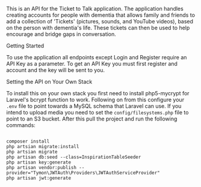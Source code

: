 This is an API for the Ticket to Talk application. The application handles creating accounts for people with dementia
that allows family and friends to add a collection of 'Tickets' (pictures, sounds, and YouTube videos), based on the
person with dementia's life. These tickets can then be used to help encourage and bridge gaps in conversation.

Getting Started

To use the application all endpoints except Login and Register require an API Key as a parameter. To get an API Key you
must first register and account and the key will be sent to you.

Setting the API on Your Own Stack

To install this on your own stack you first need to install php5-mycrypt for Laravel's bcrypt function to work. Following
on from this configure your `.env` file to point towards a MySQL schema that Laravel can use. If you intend to upload
media you need to set the `config/filesystems.php` file to point to an S3 bucket.
After this pull the project and run the following commands:

```

composer install
php artsian migrate:install
php artsian migrate
php artisan db:seed --class=InspirationTableSeeder
php artisan key:generate
php artisan vendor:publish --provider="Tymon\JWTAuth\Providers\JWTAuthServiceProvider"
php artisan jwt:generate

```
